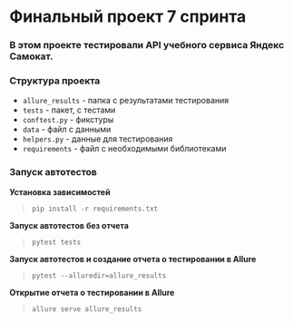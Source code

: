 # Финальный проект 7 спринта
### В этом проекте тестировали API учебного сервиса Яндекс Самокат.

### Структура проекта
- `allure_results` - папка с результатами тестирования
- `tests` - пакет, с тестами
- `conftest.py` - фикстуры
- `data` - файл с данными
- `helpers.py` - данные для тестирования
- `requirements` - файл с необходимыми библиотеками

### Запуск автотестов

**Установка зависимостей**

> `pip install -r requirements.txt`

**Запуск автотестов без отчета**

> `pytest tests`

**Запуск автотестов и создание отчета о тестировании в Allure**

> `pytest --alluredir=allure_results`

**Открытие отчета о тестировании в Allure**
> `allure serve allure_results`